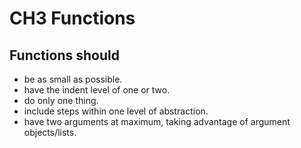 # CH3 Functions

## Functions should
*   be as small as possible.
*   have the indent level of one or two.
*   do only one thing.
*   include steps within one level of abstraction.
*   have two arguments at maximum, taking advantage of argument objects/lists.

